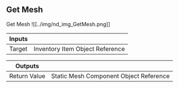## Get Mesh
Get Mesh
![[../img/nd_img_GetMesh.png]]

|Inputs||
|--|--|
| Target | Inventory Item Object Reference |

|Outputs||
|--|--|
| Return Value | Static Mesh Component Object Reference |
